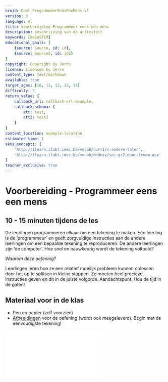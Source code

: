 ```yaml
---
hruid: Doel_ProgrammeerEensEenMens-v1
version: 3
language: nl
title: Voorbereiding Programmeer eens een mens
description: beschrijving van de activiteit
keywords: [WeGoSTEM]
educational_goals: [
    {source: Source, id: id}, 
    {source: Source2, id: id2}
]
copyright: Copyright by Jerro
licence: Licenced by Jerro
content_type: text/markdown
available: true
target_ages: [10, 11, 12, 13, 14]
difficulty: 3
return_value: {
    callback_url: callback-url-example,
    callback_schema: {
        att: test,
        att2: test2
    }
}
content_location: example-location
estimated_time: 1
skos_concepts: [
    'http://ilearn.ilabt.imec.be/vocab/curr1/c-andere-talen', 
    'http://ilearn.ilabt.imec.be/vocab/ondniv/sec-gr2-doorstroom-aso'
]
teacher_exclusive: true
---
```


# Voorbereiding - Programmeer eens een mens 
## 10 - 15 minuten tijdens de les

De leerlingen programmeren elkaar om een tekening te maken. Eén leerling is de ‘programmeur’ en geeft zorgvuldige instructies aan de andere leerlingen om een bepaalde tekening te reproduceren. De andere leerlingen zijn ‘de computer’. Hoe snel en nauwkeurig wordt de tekening voltooid?

*Waarom deze oefening?*

Leerlingen leren hoe ze een relatief moeilijk probleem kunnen oplossen door het op te splitsen in kleine stappen. Ze moeten heel precieze instructies geven en dit in de juiste volgorde. 
Aandachtspunt: Hou de tijd in de gaten!

## Materiaal voor in de klas

* Pen en papier (zelf voorzien)
* [Afbeeldingen](embed/WeGoSTEMmensrobot.pdf "Afbeeldingen Programmeer eens een mens") voor de oefening (wordt ook meegeleverd). Begin met de eenvoudigste tekening!

![](embed/WeGoSTEMmensrobot.pdf "Afbeeldingen Programmeer eens een mens")
